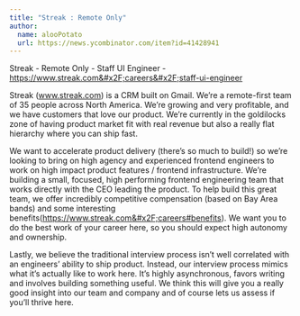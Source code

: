 ```yaml
---
title: "Streak : Remote Only"
author:
  name: alooPotato
  url: https://news.ycombinator.com/item?id=41428941
---
```

Streak - Remote Only - Staff UI Engineer - <a href="https:&#x2F;&#x2F;www.streak.com&#x2F;careers&#x2F;staff-ui-engineer" rel="nofollow">https:&#x2F;&#x2F;www.streak.com&#x2F;careers&#x2F;staff-ui-engineer</a>

Streak (www.streak.com) is a CRM built on Gmail. We’re a remote-first team of 35 people across North America. We’re growing and very profitable, and we have customers that love our product. We’re currently in the goldilocks zone of having product market fit with real revenue but also a really flat hierarchy where you can ship fast.

We want to accelerate product delivery (there’s so much to build!) so we’re looking to bring on high agency and experienced frontend engineers to work on high impact product features &#x2F; frontend infrastructure. We’re building a small, focused, high performing frontend engineering team that works directly with the CEO leading the product. To help build this great team, we offer incredibly competitive compensation (based on Bay Area bands) and some interesting benefits(<a href="https:&#x2F;&#x2F;www.streak.com&#x2F;careers#benefits" rel="nofollow">https:&#x2F;&#x2F;www.streak.com&#x2F;careers#benefits</a>). We want you to do the best work of your career here, so you should expect high autonomy and ownership.

Lastly, we believe the traditional interview process isn’t well correlated with an engineers’ ability to ship product. Instead, our interview process mimics what it’s actually like to work here. It’s highly asynchronous, favors writing and involves building something useful. We think this will give you a really good insight into our team and company and of course lets us assess if you’ll thrive here.
